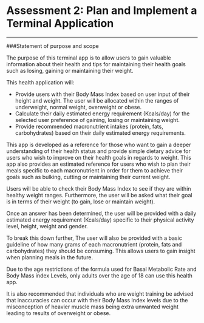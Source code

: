 # Assessment 2: Plan and Implement a Terminal Application
____________
###Statement of purpose and scope

The purpose of this terminal app is to allow users to gain valuable information about their health and tips for maintaining their health goals such as losing, gaining or maintaining their weight. 

This health application will:
- Provide users with their Body Mass Index based on user input of their height and weight. 
  The user will be allocated within the ranges of underweight, normal weight, overweight or obese. 
- Calculate their daily estimated energy requirement (Kcals/day) for the selected user preference of gaining, losing or maintaining weight.
- Provide recommended macronutrient intakes (protein, fats, carbohydrates) based on their daily estimated energy requirements. 

This app is developed as a reference for those who want to gain a deeper understanding of their health status and provide simple dietary advice for users who wish to improve on their health goals in regards to weight. This app also provides an estimated reference for users who wish to plan their meals specific to each macronutrient in order for them to achieve their goals such as bulking, cutting or maintaining their current weight. 

Users will be able to check their Body Mass Index to see if they are within healthy weight ranges. Furthermore, the user will be asked what their goal is in terms of their weight (to gain, lose or maintain weight). 

Once an answer has been determined, the user will be provided with a daily estimated energy requirement (Kcals/day) specific to their physical activity level, height, weight and gender. 

To break this down further, The user will also be provided with a basic guideline of how many grams of each macronutrient (protein, fats and carbohydrates) they should be consuming. This allows users to gain insight when planning meals in the future. 

Due to the age restrictions of the formula used for Basal Metabolic Rate and Body Mass index Levels, only adults over the age of 18 can use this health app. 

It is also recommended that individuals who are weight training be advised that inaccuracies can occur with their Body Mass Index levels due to the misconception of heavier muscle mass being extra unwanted weight leading to results of overweight or obese. 



